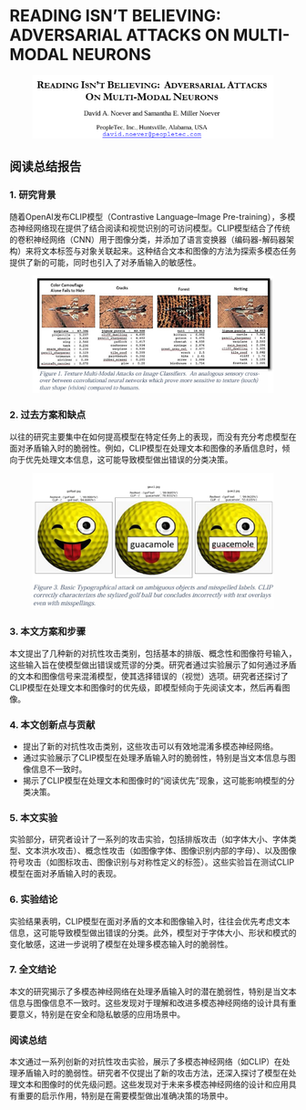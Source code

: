 # READING ISN’T BELIEVING:  ADVERSARIAL ATTACKS  ON MULTI-MODAL NEURONS

<figure><img src="../.gitbook/assets/image (5) (1) (1) (1) (1) (1) (1) (1) (1) (1) (1) (1) (1) (1) (1) (1) (1) (1) (1) (1) (1) (1) (1) (1) (1) (1) (1) (1) (1) (1) (1) (1) (1) (1) (1) (1).png" alt=""><figcaption></figcaption></figure>

## 阅读总结报告

### 1. 研究背景

随着OpenAI发布CLIP模型（Contrastive Language–Image Pre-training），多模态神经网络现在提供了结合阅读和视觉识别的可访问模型。CLIP模型结合了传统的卷积神经网络（CNN）用于图像分类，并添加了语言变换器（编码器-解码器架构）来将文本标签与对象关联起来。这种结合文本和图像的方法为探索多模态任务提供了新的可能，同时也引入了对矛盾输入的敏感性。

<figure><img src="../.gitbook/assets/image (6) (1) (1) (1) (1) (1) (1) (1) (1) (1) (1) (1) (1) (1) (1) (1) (1) (1) (1) (1) (1) (1) (1) (1) (1) (1) (1) (1) (1) (1) (1) (1) (1) (1).png" alt=""><figcaption></figcaption></figure>

### 2. 过去方案和缺点

以往的研究主要集中在如何提高模型在特定任务上的表现，而没有充分考虑模型在面对矛盾输入时的脆弱性。例如，CLIP模型在处理文本和图像的矛盾信息时，倾向于优先处理文本信息，这可能导致模型做出错误的分类决策。

<figure><img src="../.gitbook/assets/image (7) (1) (1) (1) (1) (1) (1) (1) (1) (1) (1) (1) (1) (1) (1) (1) (1) (1) (1) (1) (1) (1) (1) (1) (1) (1) (1) (1) (1) (1).png" alt=""><figcaption></figcaption></figure>

### 3. 本文方案和步骤

本文提出了几种新的对抗性攻击类别，包括基本的排版、概念性和图像符号输入，这些输入旨在使模型做出错误或荒谬的分类。研究者通过实验展示了如何通过矛盾的文本和图像信号来混淆模型，使其选择错误的（视觉）选项。研究者还探讨了CLIP模型在处理文本和图像时的优先级，即模型倾向于先阅读文本，然后再看图像。

### 4. 本文创新点与贡献

* 提出了新的对抗性攻击类别，这些攻击可以有效地混淆多模态神经网络。
* 通过实验展示了CLIP模型在处理矛盾输入时的脆弱性，特别是当文本信息与图像信息不一致时。
* 揭示了CLIP模型在处理文本和图像时的“阅读优先”现象，这可能影响模型的分类决策。

### 5. 本文实验

实验部分，研究者设计了一系列的攻击实验，包括排版攻击（如字体大小、字体类型、文本洪水攻击）、概念性攻击（如图像字体、图像识别内部的字母）、以及图像符号攻击（如图标攻击、图像识别与对称性定义的标签）。这些实验旨在测试CLIP模型在面对矛盾输入时的表现。

### 6. 实验结论

实验结果表明，CLIP模型在面对矛盾的文本和图像输入时，往往会优先考虑文本信息，这可能导致模型做出错误的分类。此外，模型对于字体大小、形状和模式的变化敏感，这进一步说明了模型在处理多模态输入时的脆弱性。

### 7. 全文结论

本文的研究揭示了多模态神经网络在处理矛盾输入时的潜在脆弱性，特别是当文本信息与图像信息不一致时。这些发现对于理解和改进多模态神经网络的设计具有重要意义，特别是在安全和隐私敏感的应用场景中。

### 阅读总结

本文通过一系列创新的对抗性攻击实验，展示了多模态神经网络（如CLIP）在处理矛盾输入时的脆弱性。研究者不仅提出了新的攻击方法，还深入探讨了模型在处理文本和图像时的优先级问题。这些发现对于未来多模态神经网络的设计和应用具有重要的启示作用，特别是在需要模型做出准确决策的场景中。
